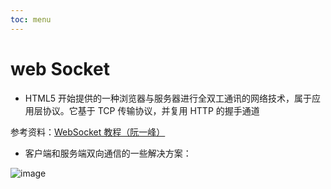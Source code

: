 ```yaml
---
toc: menu
---
```


# web Socket

- HTML5 开始提供的一种浏览器与服务器进行全双工通讯的网络技术，属于应用层协议。它基于 TCP 传输协议，并复用 HTTP 的握手通道

参考资料：[WebSocket 教程（阮一峰）](http://www.ruanyifeng.com/blog/2017/05/websocket.html)

- 客户端和服务端双向通信的一些解决方案：

![image](images/other/4.png)
